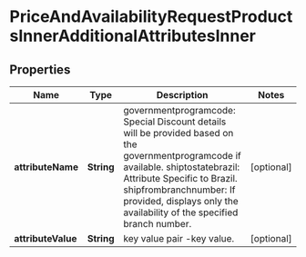 

# PriceAndAvailabilityRequestProductsInnerAdditionalAttributesInner


## Properties

| Name | Type | Description | Notes |
|------------ | ------------- | ------------- | -------------|
|**attributeName** | **String** | governmentprogramcode: Special Discount details will be provided based on the governmentprogramcode if available. shiptostatebrazil: Attribute Specific to Brazil. shipfrombranchnumber: If provided, displays only the availability of the specified branch number. |  [optional] |
|**attributeValue** | **String** | key value pair -key value. |  [optional] |



